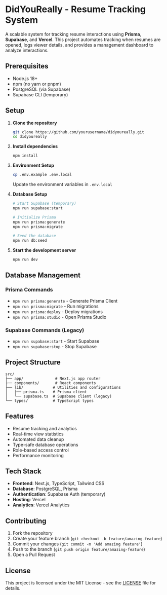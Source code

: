 # DidYouReally - Resume Tracking System

A scalable system for tracking resume interactions using **Prisma**, **Supabase**, and **Vercel**. This project automates tracking when resumes are opened, logs viewer details, and provides a management dashboard to analyze interactions.

## Prerequisites

- Node.js 18+
- npm (no yarn or pnpm)
- PostgreSQL (via Supabase)
- Supabase CLI (temporary)

## Setup

1. **Clone the repository**
   ```bash
   git clone https://github.com/yourusername/didyoureally.git
   cd didyoureally
   ```

2. **Install dependencies**
   ```bash
   npm install
   ```

3. **Environment Setup**
   ```bash
   cp .env.example .env.local
   ```
   Update the environment variables in `.env.local`

4. **Database Setup**
   ```bash
   # Start Supabase (temporary)
   npm run supabase:start

   # Initialize Prisma
   npm run prisma:generate
   npm run prisma:migrate

   # Seed the database
   npm run db:seed
   ```

5. **Start the development server**
   ```bash
   npm run dev
   ```

## Database Management

### Prisma Commands
- `npm run prisma:generate` - Generate Prisma Client
- `npm run prisma:migrate` - Run migrations
- `npm run prisma:deploy` - Deploy migrations
- `npm run prisma:studio` - Open Prisma Studio

### Supabase Commands (Legacy)
- `npm run supabase:start` - Start Supabase
- `npm run supabase:stop` - Stop Supabase

## Project Structure

```
src/
├── app/              # Next.js app router
├── components/       # React components
├── lib/             # Utilities and configurations
│   ├── prisma.ts    # Prisma client
│   └── supabase.ts  # Supabase client (legacy)
└── types/           # TypeScript types
```

## Features

- Resume tracking and analytics
- Real-time view statistics
- Automated data cleanup
- Type-safe database operations
- Role-based access control
- Performance monitoring

## Tech Stack

- **Frontend**: Next.js, TypeScript, Tailwind CSS
- **Database**: PostgreSQL, Prisma
- **Authentication**: Supabase Auth (temporary)
- **Hosting**: Vercel
- **Analytics**: Vercel Analytics

## Contributing

1. Fork the repository
2. Create your feature branch (`git checkout -b feature/amazing-feature`)
3. Commit your changes (`git commit -m 'Add amazing feature'`)
4. Push to the branch (`git push origin feature/amazing-feature`)
5. Open a Pull Request

## License

This project is licensed under the MIT License - see the [LICENSE](LICENSE) file for details.
